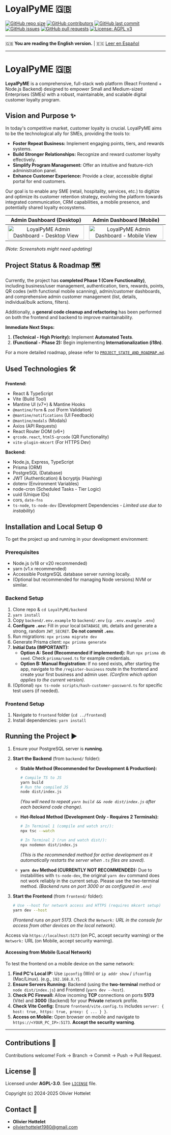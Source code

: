 # LoyalPyME 🇬🇧

[![GitHub repo size](https://img.shields.io/github/repo-size/R3v180/LoyalPyME?style=flat-square)](https://github.com/R3v180/LoyalPyME)
[![GitHub contributors](https://img.shields.io/github/contributors/R3v180/LoyalPyME?style=flat-square)](https://github.com/R3v180/LoyalPyME/graphs/contributors)
[![GitHub last commit](https://img.shields.io/github/last-commit/R3v180/LoyalPyME?style=flat-square)](https://github.com/R3v180/LoyalPyME/commits/main)
[![GitHub issues](https://img.shields.io/github/issues/R3v180/LoyalPyME?style=flat-square)](https://github.com/R3v180/LoyalPyME/issues)
[![GitHub pull requests](https://img.shields.io/github/issues-pr/R3v180/LoyalPyME?style=flat-square)](https://github.com/R3v180/LoyalPyME/pulls)
[![License: AGPL v3](https://img.shields.io/badge/License-AGPL%20v3-blue.svg?style=flat-square)](https://www.gnu.org/licenses/agpl-3.0)

---

🇬🇧 **You are reading the English version.** | 🇪🇸 [Leer en Español](README.es.md)

---

# LoyalPyME 🇬🇧

**LoyalPyME** is a comprehensive, full-stack web platform (React Frontend + Node.js Backend) designed to empower Small and Medium-sized Enterprises (SMEs) with a robust, maintainable, and scalable digital customer loyalty program.

## Vision and Purpose ✨

In today's competitive market, customer loyalty is crucial. LoyalPyME aims to be the technological ally for SMEs, providing the tools to:

- **Foster Repeat Business:** Implement engaging points, tiers, and rewards systems.
- **Build Stronger Relationships:** Recognize and reward customer loyalty effectively.
- **Simplify Program Management:** Offer an intuitive and feature-rich administration panel.
- **Enhance Customer Experience:** Provide a clear, accessible digital portal for end customers.

Our goal is to enable any SME (retail, hospitality, services, etc.) to digitize and optimize its customer retention strategy, evolving the platform towards integrated communication, CRM capabilities, a mobile presence, and potentially shared loyalty ecosystems.

|                                    Admin Dashboard (Desktop)                                    |                                       Admin Dashboard (Mobile)                                       |
| :---------------------------------------------------------------------------------------------: | :--------------------------------------------------------------------------------------------------: |
| <img src="images/SC_LoyalPyME.png" alt="LoyalPyME Admin Dashboard - Desktop View" width="100%"> | <img src="images/SC_LoyalPyME_PHONE.png" alt="LoyalPyME Admin Dashboard - Mobile View" width="100%"> |

_(Note: Screenshots might need updating)_

## Project Status & Roadmap 🗺️

Currently, the project has **completed Phase 1 (Core Functionality)**, including business/user management, authentication, tiers, rewards, points, QR codes (with functional mobile scanning), admin/customer dashboards, and comprehensive admin customer management (list, details, individual/bulk actions, filters).

Additionally, a **general code cleanup and refactoring** has been performed on both the frontend and backend to improve maintainability.

**Immediate Next Steps:**

1.  **(Technical - High Priority):** Implement **Automated Tests**.
2.  **(Functional - Phase 2):** Begin implementing **Internationalization (i18n)**.

For a more detailed roadmap, please refer to [`PROJECT_STATE_AND_ROADMAP.md`](PROJECT_STATE_AND_ROADMAP.md).

## Used Technologies 🛠️

**Frontend:**

- React & TypeScript
- Vite (Build Tool)
- Mantine UI (v7+) & Mantine Hooks
- `@mantine/form` & `zod` (Form Validation)
- `@mantine/notifications` (UI Feedback)
- `@mantine/modals` (Modals)
- Axios (API Requests)
- React Router DOM (v6+)
- `qrcode.react`, `html5-qrcode` (QR Functionality)
- `vite-plugin-mkcert` (For HTTPS Dev)

**Backend:**

- Node.js, Express, TypeScript
- Prisma (ORM)
- PostgreSQL (Database)
- JWT (Authentication) & bcryptjs (Hashing)
- dotenv (Environment Variables)
- node-cron (Scheduled Tasks - Tier Logic)
- uuid (Unique IDs)
- cors, `date-fns`
- `ts-node`, `ts-node-dev` (Development Dependencies - _Limited use due to instability_)

## Installation and Local Setup ⚙️

To get the project up and running in your development environment:

### Prerequisites

- Node.js (v18 or v20 recommended)
- yarn (v1.x recommended)
- Accessible PostgreSQL database server running locally.
- (Optional but recommended for managing Node versions) NVM or similar.

### Backend Setup

1.  Clone repo & `cd LoyalPyME/backend`
2.  `yarn install`
3.  Copy `backend/.env.example` to `backend/.env` (`cp .env.example .env`)
4.  **Configure `.env`:** Fill in your local `DATABASE_URL` details and generate a strong, random `JWT_SECRET`. **Do not commit `.env`**.
5.  Run migrations: `npx prisma migrate dev`
6.  Generate Prisma client: `npx prisma generate`
7.  **Initial Data (IMPORTANT):**
    - **Option A: Seed (Recommended if implemented):** Run `npx prisma db seed`. Check `prisma/seed.ts` for example credentials.
    - **Option B: Manual Registration:** If no seed exists, after starting the app, navigate to the `/register-business` route in the frontend and create your first business and admin user.
      _(Confirm which option applies to the current version)._
8.  (Optional) `npx ts-node scripts/hash-customer-password.ts` for specific test users (if needed).

### Frontend Setup

1.  Navigate to `frontend` folder (`cd ../frontend`)
2.  Install dependencies: `yarn install`

## Running the Project ▶️

1.  Ensure your PostgreSQL server is **running**.
2.  **Start the Backend** (from `backend/` folder):

    - **Stable Method (Recommended for Development & Production):**
      ```bash
      # Compile TS to JS
      yarn build
      # Run the compiled JS
      node dist/index.js
      ```
      _(You will need to repeat `yarn build && node dist/index.js` after each backend code change)._
    - **Hot-Reload Method (Development Only - Requires 2 Terminals):**

      ```bash
      # In Terminal 1 (compile and watch src/):
      npx tsc --watch

      # In Terminal 2 (run and watch dist/):
      npx nodemon dist/index.js
      ```

      _(This is the recommended method for active development as it automatically restarts the server when `.ts` files are saved)._

    - **`yarn dev` Method (CURRENTLY NOT RECOMMENDED):**
      Due to instabilities with `ts-node-dev`, the original `yarn dev` command does not work reliably in the current setup. Please use the two-terminal method.
      _(Backend runs on port 3000 or as configured in `.env`)_

3.  **Start the Frontend** (from `frontend/` folder):
    ```bash
    # Use --host for network access and HTTPS (requires mkcert setup)
    yarn dev --host
    ```
    _(Frontend runs on port 5173. Check the `Network:` URL in the console for access from other devices on the local network)._

Access via `https://localhost:5173` (on PC, accept security warning) or the `Network:` URL (on Mobile, accept security warning).

#### **Accessing from Mobile (Local Network)**

To test the frontend on a mobile device on the same network:

1.  **Find PC's Local IP:** Use `ipconfig` (Win) or `ip addr show` / `ifconfig` (Mac/Linux). (e.g., `192.168.X.Y`).
2.  **Ensure Servers Running:** Backend (using the **two-terminal** method or `node dist/index.js`) and Frontend (`yarn dev --host`).
3.  **Check PC Firewall:** Allow incoming **TCP** connections on ports **5173** (Vite) and **3000** (Backend) for your **Private** network profile.
4.  **Check Vite Config:** Ensure `frontend/vite.config.ts` includes `server: { host: true, https: true, proxy: { ... } }`.
5.  **Access on Mobile:** Open browser on mobile and navigate to `https://<YOUR_PC_IP>:5173`. **Accept the security warning**.

---

## Contributions 🤝

Contributions welcome! Fork -> Branch -> Commit -> Push -> Pull Request.

## License 📜

Licensed under **AGPL-3.0**. See [`LICENSE`](LICENSE) file.

Copyright (c) 2024-2025 Olivier Hottelet

## Contact 📧

- **Olivier Hottelet**
- olivierhottelet1980@gmail.com
